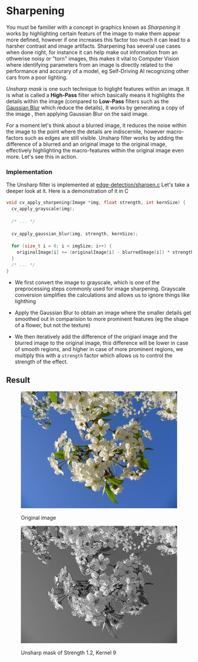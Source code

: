 # Sharpening

You must be familier with a concept in graphics known as *Sharpening* it  works by highlighting certain featurs of the image to make them appear more defined, however if one increases this factor too much it can lead to a harsher contrast and image artifacts. Sharpening has several use cases when done right, for instance it can help make out information from an othwerise noisy or "torn" images, this makes it vital to Computer Vision where identifying parameters from an image is directly related to the performance and accurary of a model, eg Self-Driving AI recognizing other cars from a poor lighting.

*Unsharp mask* is one such technique to higlight features within an image. It is what is called a **High-Pass** filter which basically means it highlights the details within the image (compared to **Low-Pass** filters such as the [Gaussian Blur](../image-smoothing/gaussian-filter.md) which reduce the details), It works by generating a copy of the image , then applying Gaussian Blur on the said image. 

For a moment let's think about a blurred image, it reduces the noise within the image to the point where the details are indiscernile, however macro-factors such as edges are still visible. Unsharp filter works by adding the difference of a blurred and an original image to the original image, effectively highlighting the macro-features within the original image even more. Let's see this in action.

### Implementation

The Unsharp filter is implemented at [edge-detection/sharpen.c](https://github.com/Aadv1k/cv.c/blob/master/edge-detection/sharpen.c) Let's take a deeper look at it. Here is a demonstration of it in C

```c
void cv_apply_sharpening(Image *img, float strength, int kernSize) {
  cv_apply_grayscale(img);

  /* ... */

  cv_apply_gaussian_blur(img, strength, kernSize);

  for (size_t i = 0; i < imgSize; i++) {
    originalImage[i] += (originalImage[i] - blurredImage[i]) * strength;
  }
  /* ... */
}
```

- We first convert the image to grayscale, which is one of the preprocessing steps commonly used for image sharpening. Grayscale conversion simplifies the calculations and allows us to ignore things like lighthing

- Apply the Gaussian Blur to obtain an image where the smaller details get smoothed out in comparision to more prominent features (eg the shape of a flower, but not the texture)

- We then iteratively add the difference of the origianl image and the blurred image to the original image, this difference will be lower in case of smooth regions, and higher in case of more prominent regions, we multiply this with a `strength` factor which allows us to control the strength of the effect.

## Result

<div>

<figure><img src="../.gitbook/assets/img1.jpg" alt=""><figcaption><p>Original image</p></figcaption></figure>
<figure><img src="../.gitbook/assets/sharpen-1-9.jpg" alt=""><figcaption><p>Unsharp mask of Strength 1.2, Kernel 9</p></figcaption></figure>

</div>

